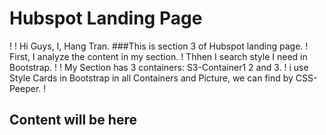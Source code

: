 # Hubspot Landing Page
!
! Hi Guys, I, Hang Tran.
###This is section 3 of Hubspot landing page.
! First, I analyze the content in my section.
! Thhen I search style I need in Bootstrap.
!
!  My Section has 3 containers: S3-Container1 2 and 3.
! i use Style Cards in Bootstrap in all Containers and Picture, we can find by CSS-Peeper.
! 

## Content will be here
